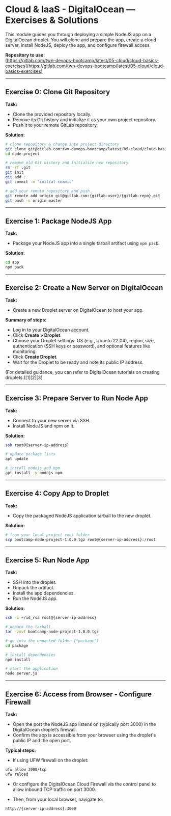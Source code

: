 # Cloud & IaaS - DigitalOcean — Exercises & Solutions

This module guides you through deploying a simple NodeJS app on a DigitalOcean droplet. You will clone and prepare the app, create a cloud server, install NodeJS, deploy the app, and configure firewall access.

**Repository to use:**  
[https://gitlab.com/twn-devops-bootcamp/latest/05-cloud/cloud-basics-exercises](https://gitlab.com/twn-devops-bootcamp/latest/05-cloud/cloud-basics-exercises)

***

## Exercise 0: Clone Git Repository

**Task:**  
- Clone the provided repository locally.  
- Remove its Git history and initialize it as your own project repository.  
- Push it to your remote GitLab repository.

**Solution:**
```sh
# clone repository & change into project directory
git clone git@gitlab.com:twn-devops-bootcamp/latest/05-cloud/cloud-basics-exercises.git
cd node-project

# remove old Git history and initialize new repository
rm -rf .git
git init
git add .
git commit -m "initial commit"

# add your remote repository and push
git remote add origin git@gitlab.com:{gitlab-user}/{gitlab-repo}.git
git push -u origin master
```

***

## Exercise 1: Package NodeJS App

**Task:**  
- Package your NodeJS app into a single tarball artifact using `npm pack`.

**Solution:**
```sh
cd app
npm pack
```

***

## Exercise 2: Create a New Server on DigitalOcean

**Task:**  
- Create a new Droplet server on DigitalOcean to host your app.

**Summary of steps:**
- Log in to your DigitalOcean account.  
- Click **Create > Droplet**.  
- Choose your Droplet settings: OS (e.g., Ubuntu 22.04), region, size, authentication (SSH keys or password), and optional features like monitoring.  
- Click **Create Droplet**.  
- Wait for the Droplet to be ready and note its public IP address.

(For detailed guidance, you can refer to DigitalOcean tutorials on creating droplets.)[1][2][3]

***

## Exercise 3: Prepare Server to Run Node App

**Task:**  
- Connect to your new server via SSH.  
- Install NodeJS and npm on it.

**Solution:**
```sh
ssh root@{server-ip-address}

# update package lists
apt update

# install nodejs and npm
apt install -y nodejs npm
```

***

## Exercise 4: Copy App to Droplet

**Task:**  
- Copy the packaged NodeJS application tarball to the new droplet.

**Solution:**
```sh
# from your local project root folder
scp bootcamp-node-project-1.0.0.tgz root@{server-ip-address}:/root
```

***

## Exercise 5: Run Node App

**Task:**  
- SSH into the droplet.  
- Unpack the artifact.  
- Install the app dependencies.  
- Run the NodeJS app.

**Solution:**
```sh
ssh -i ~/id_rsa root@{server-ip-address}

# unpack the tarball
tar -zxvf bootcamp-node-project-1.0.0.tgz

# go into the unpacked folder ("package")
cd package

# install dependencies
npm install

# start the application
node server.js
```

***

## Exercise 6: Access from Browser - Configure Firewall

**Task:**  
- Open the port the NodeJS app listens on (typically port 3000) in the DigitalOcean droplet’s firewall.  
- Confirm the app is accessible from your browser using the droplet's public IP and the open port.

**Typical steps:**
- If using UFW firewall on the droplet:
```sh
ufw allow 3000/tcp
ufw reload
```
- Or configure the DigitalOcean Cloud Firewall via the control panel to allow inbound TCP traffic on port 3000.

- Then, from your local browser, navigate to:  
```
http://{server-ip-address}:3000
```
